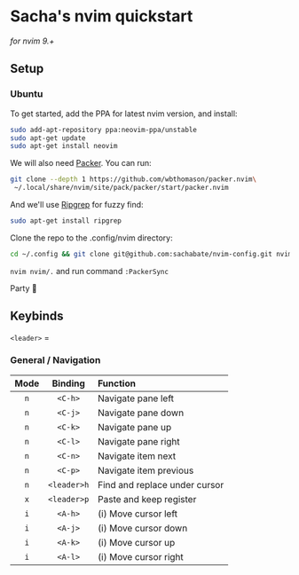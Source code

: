 # Sacha's nvim quickstart
*for nvim 9.+*

## Setup

### Ubuntu
To get started, add the PPA for latest nvim version, and install:
```bash
sudo add-apt-repository ppa:neovim-ppa/unstable
sudo apt-get update
sudo apt-get install neovim
```

We will also need [Packer](https://github.com/wbthomason/packer.nvim).
You can run:
```bash
git clone --depth 1 https://github.com/wbthomason/packer.nvim\
 ~/.local/share/nvim/site/pack/packer/start/packer.nvim
```

And we'll use [Ripgrep](https://github.com/BurntSushi/ripgrep) for fuzzy find:
```bash
sudo apt-get install ripgrep
```


Clone the repo to the .config/nvim directory:
```bash
cd ~/.config && git clone git@github.com:sachabate/nvim-config.git nvim
```


`nvim nvim/.` and run command `:PackerSync`


Party :tada:

## Keybinds
`<leader>` = ` `

### General / Navigation
| Mode | Binding | Function |
| :--: | :-----: | :------- |
| `n`  | `<C-h>` | Navigate pane left |
| `n`  | `<C-j>` | Navigate pane down |
| `n`  | `<C-k>` | Navigate pane up |
| `n`  | `<C-l>` | Navigate pane right |
| `n`  | `<C-n>` | Navigate item next |
| `n`  | `<C-p>` | Navigate item previous |
| `n`  | `<leader>h` | Find and replace under cursor |
| `x`  | `<leader>p` | Paste and keep register |
| `i`  | `<A-h>` | (i) Move cursor left |
| `i`  | `<A-j>` | (i) Move cursor down |
| `i`  | `<A-k>` | (i) Move cursor up |
| `i`  | `<A-l>` | (i) Move cursor right |

